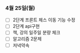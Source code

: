 ### 4월 25일(월)
- [ ] 2단계 프론트 체스 이동 기능 수정
- [ ] 2단계 api구현
- [ ] 책, 강의 일주일 분량 체크
- [ ] 알고리즘 2문제
- [ ] 저녁약속
